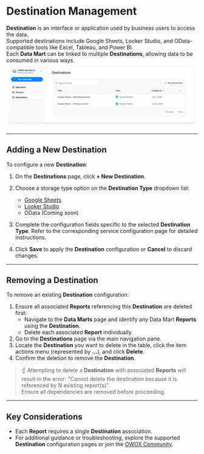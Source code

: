 # Destination Management
**Destination** is an interface or application used by business users to access the data.  
Supported destinations include Google Sheets, Looker Studio, and OData-compatible tools like Excel, Tableau, and Power BI.  
Each **Data Mart** can be linked to multiple **Destinations**, allowing data to be consumed in various ways.
![Destinations](../res/screens/destinations-table.png)

---

## Adding a New Destination
To configure a new **Destination**:
1. On the **Destinations** page, click **+ New Destination**.
2. Choose a storage type option on the **Destination Type** dropdown list:
    - [Google Sheets](supported-destinations/google-spreadsheets.md)
    - [Looker Studio](supported-destinations/looker-studio.md)
    - OData (Coming soon)

3. Complete the configuration fields specific to the selected **Destination Type**. Refer to the corresponding service configuration page for detailed instructions.
4. Click **Save** to apply the **Destination** configuration or **Cancel** to discard changes.

---

## Removing a Destination
To remove an existing **Destination** configuration:
1. Ensure all associated **Reports** referencing this **Destination** are deleted first:
   - Navigate to the **Data Marts** page and identify any Data Mart **Reports** using the **Destination**.
   - Delete each associated **Report** individually.
2. Go to the **Destinations** page via the main navigation pane.
3. Locate the **Destination** you want to delete in the table, click the item actions menu (represented by **...**), and click **Delete**.
4. Confirm the deletion to remove the **Destination**.

> ☝️ Attempting to delete a **Destination** with associated **Reports** will result in the error: "Cannot delete the destination because it is referenced by N existing report(s)".  
> Ensure all dependencies are removed before proceeding.

---

## Key Considerations

- Each **Report** requires a single **Destination** association.
- For additional guidance or troubleshooting, explore the supported **Destination** configuration pages or join the [OWOX Community](https://github.com/OWOX/owox-data-marts/discussions).
